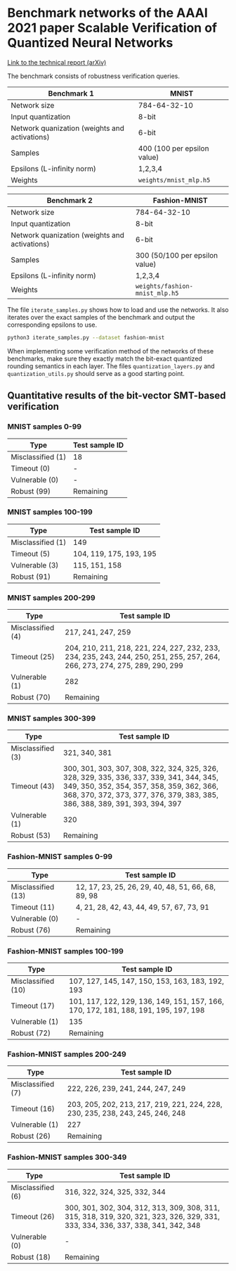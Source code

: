 # Benchmark networks of the AAAI 2021 paper Scalable Verification of Quantized Neural Networks

[Link to the technical report (arXiv)](https://arxiv.org/pdf/2012.08185.pdf)

The benchmark consists of robustness verification queries.

Benchmark 1 | MNIST 
--- | --- 
Network size | 784-64-32-10 
Input quantization | 8-bit 
Network quanization (weights and activations) | 6-bit
Samples | 400 (100 per epsilon value)
Epsilons (L-infinity norm) | 1,2,3,4
Weights | ```weights/mnist_mlp.h5```


Benchmark 2 | Fashion-MNIST 
--- | --- 
Network size | 784-64-32-10 
Input quantization | 8-bit 
Network quanization (weights and activations) | 6-bit
Samples | 300 (50/100 per epsilon value)
Epsilons (L-infinity norm) | 1,2,3,4
Weights | ```weights/fashion-mnist_mlp.h5```


The file ```iterate_samples.py``` shows how to load and use the networks.
It also iterates over the exact samples of the benchmark and output the corresponding epsilons to use.

```bash
python3 iterate_samples.py --dataset fashion-mnist
```

When implementing some verification method of the networks of these benchmarks, 
make sure they exactly match the bit-exact quantized rounding semantics in each layer. 
The files ```quantization_layers.py``` and ```quantization_utils.py``` should serve as a good starting point.

## Quantitative results of the bit-vector SMT-based verification

### MNIST samples 0-99

Type | Test sample ID
--- | --- 
Misclassified (1) | 18
Timeout (0) | -
Vulnerable (0) | -
Robust (99) | Remaining

### MNIST samples 100-199

Type | Test sample ID
--- | --- 
Misclassified (1) | 149
Timeout (5) | 104, 119, 175, 193, 195
Vulnerable (3) |  115, 151, 158
Robust (91) | Remaining

### MNIST samples 200-299

Type | Test sample ID
--- | --- 
Misclassified (4) | 217, 241, 247, 259
Timeout (25) | 204, 210, 211, 218, 221, 224, 227, 232, 233, 234, 235, 243, 244, 250, 251, 255, 257, 264, 266, 273, 274, 275, 289, 290, 299
Vulnerable (1) | 282
Robust (70) | Remaining

### MNIST samples 300-399

Type | Test sample ID
--- | --- 
Misclassified (3) | 321, 340, 381 
Timeout (43) | 300, 301, 303, 307, 308, 322, 324, 325, 326, 328, 329, 335, 336, 337, 339, 341, 344, 345, 349, 350, 352, 354, 357, 358, 359, 362, 366, 368, 370, 372, 373, 377, 376, 379, 383, 385, 386, 388, 389, 391, 393, 394, 397
Vulnerable (1) | 320
Robust (53) | Remaining

### Fashion-MNIST samples 0-99

Type | Test sample ID
--- | --- 
Misclassified (13) | 12, 17, 23, 25, 26, 29, 40, 48, 51, 66, 68, 89, 98
Timeout (11) | 4, 21, 28, 42, 43, 44, 49, 57, 67, 73, 91
Vulnerable (0) | -
Robust (76) | Remaining

### Fashion-MNIST samples 100-199

Type | Test sample ID
--- | --- 
Misclassified (10) | 107, 127, 145, 147, 150, 153, 163, 183, 192, 193
Timeout (17) | 101, 117, 122, 129, 136, 149, 151, 157, 166, 170, 172, 181, 188, 191, 195, 197, 198
Vulnerable (1) | 135
Robust (72) | Remaining

### Fashion-MNIST samples 200-249

Type | Test sample ID
--- | --- 
Misclassified (7) | 222, 226, 239, 241, 244, 247, 249
Timeout (16) | 203, 205, 202, 213, 217, 219, 221, 224, 228, 230, 235, 238, 243, 245, 246, 248
Vulnerable (1) | 227
Robust (26) | Remaining

### Fashion-MNIST samples 300-349

Type | Test sample ID
--- | --- 
Misclassified (6) | 316, 322, 324, 325, 332, 344
Timeout (26) | 300, 301, 302, 304, 312, 313, 309, 308, 311, 315, 318, 319, 320, 321, 323, 326, 329, 331, 333, 334, 336, 337, 338, 341, 342, 348
Vulnerable (0) | -
Robust (18) | Remaining

